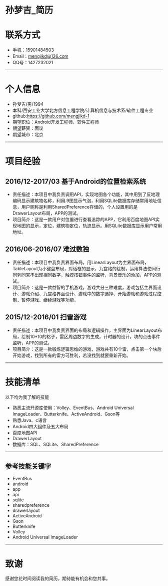 # 孙梦吉_简历

# 联系方式

- 手机：15901484503
- Email：mengjikd@126.com 
- QQ号：1427232021

---

# 个人信息

 - 孙梦吉/男/1994 
 - 本科/西安工业大学北方信息工程学院/计算机信息与技术系/软件工程专业 
 - github:https://github.com/mengjikd-1
 - 期望职位：Android开发工程师，软件工程师
 - 期望薪资：面议
 - 期望城市：北京

---

# 项目经验

## 2016/12-2017/03 基于Android的位置检索系统

 - 责任描述：本项目中我负责调用API，实现地图各个功能，其中用到了反地理编码显示建筑物名称，利用.9图显示气泡，利用SQLite数据库存储常用地址信息，用户昵称是利用SharedPreference存储的，个人设置用的是DrawerLayout布局，APP的测试。
 - 项目简介：这是一款用户对位置进行查看追踪的APP，它利用百度地图API实现地图的显示，定位，建筑物定位，轨迹显示。用SQLite数据库显示用户常用地址。

## 2016/06-2016/07 难过数独
- 责任描述：本项目中我负责界面布局，用LinearLayout为主界面布局，TableLayout为小键盘布局，对话框的显示，九宫格的绘制，运用算法使同行同列同宮不出现相同数字，触摸按钮事件的监听，背景音乐的添加，APP的测试。
- 项目简介：这是一款益智的手机游戏，游戏共分三种难度，游戏包括主界面设计、游戏介绍、九宫格界面设计、游戏中的数字选择、开始游戏和游戏过程控制、暂停游戏、继续游戏等功能。

## 2015/12-2016/01 扫雷游戏
- 责任描述：本项目中我负责界面的布局和逻辑操作，主界面为LinearLayout布局，绘制10*10的格子，雷区周边数字的生成，计时器的设计，块的点击事件监听，APP的测试。
- 项目简介：这是一款锻炼逻辑思维的游戏，游戏共有10个雷，点击第一个块后开始游戏，找到所有的雷方可胜利，若没找到就要重新开始。

--- 

# 技能清单

以下均为我了解的技能

- 熟悉主流开源库使用：Volley、EventBus、Android Universal ImageLoader、Butterknife、ActiveAndroid、Gson等
- 熟悉Java、c语言
- Android四大组件及五大布局
- 百度地图API
- DrawerLayout
- 数据库：SQL、SQLite、SharedPreference

---

## 参考技能关键字

- EventBus
- android
- app
- api
- sqlite
- sharedpreference
- drawerlayout
- ActiveAndroid
- Gson
- Butterknife
- Volley
- Android Universal ImageLoader

---

# 致谢
感谢您花时间阅读我的简历，期待能有机会和您共事。
